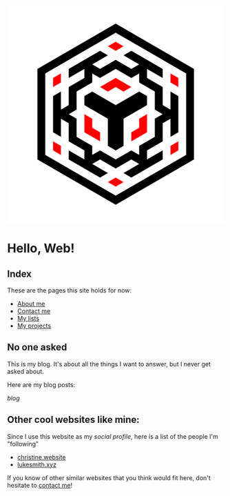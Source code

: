 ![logo](/assets/nomisiv.svg)

# Hello, Web!

## Index

These are the pages this site holds for now:

- [About me](about)
- [Contact me](contact)
- [My lists](lists)
- [My projects](projects)

## No one asked

This is my blog.
It's about all the things I want to answer, but I never get asked about.

Here are my blog posts:

$blog$

<!-- ## My gallery -->
<!---->
<!-- Here are my gallery posts: -->
<!---->
<!-- ${pages gallery} -->

## Other cool websites like mine:

Since I use this website as my *social profile*,
here is a list of the people I'm "following"

- [christine.website](https://christine.website)
- [lukesmith.xyz](https://lukesmith.xyz)

If you know of other similar websites that you think would fit here,
don't hesitate to [contact me](/contact)!
